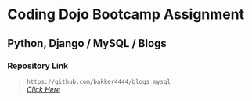 # Coding Dojo Bootcamp Assignment
## Python, Django / MySQL / Blogs

### Repository Link  

> ``` https://github.com/bakker4444/blogs_mysql ```  
> _[Click Here](https://github.com/bakker4444/blogs_mysql)_  
